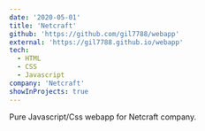 ```yaml
---
date: '2020-05-01'
title: 'Netcraft'
github: 'https://github.com/gil7788/webapp'
external: 'https://gil7788.github.io/webapp'
tech:
  - HTML
  - CSS
  - Javascript
company: 'Netcraft'
showInProjects: true
---
```


Pure Javascript/Css webapp for Netcraft company.
